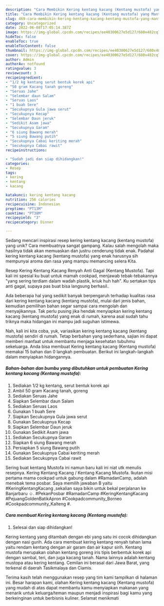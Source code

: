 ```yaml
---
description: "Cara Membikin Kering kentang kacang (Kentang mustofa) yang Mantap"
title: "Cara Membikin Kering kentang kacang (Kentang mustofa) yang Mantap"
slug: 469-cara-membikin-kering-kentang-kacang-kentang-mustofa-yang-mantap
category: Uncategorized
date: 2022-06-08T17:05:14.387Z
image: https://img-global.cpcdn.com/recipes/ee40300627e5d127/680x482cq70/kering-kentang-kacang-kentang-mustofa-foto-resep-utama.jpg
hideToc: false
enableToc: true
enableTocContent: false
thumbnail: https://img-global.cpcdn.com/recipes/ee40300627e5d127/680x482cq70/kering-kentang-kacang-kentang-mustofa-foto-resep-utama.jpg
cover: https://img-global.cpcdn.com/recipes/ee40300627e5d127/680x482cq70/kering-kentang-kacang-kentang-mustofa-foto-resep-utama.jpg
author: Admin
authorAv: notfound
ratingvalue: 3
reviewcount: 3
recipeingredient:
- "1/2 kg kentang serut bentuk korek api"
- "50 gram Kacang tanah goreng"
- "Seruas Jahe"
- "Selembar daun Salam"
- "Seruas Laos"
- "1 buah Sere"
- "Secukupnya Gula jawa serut"
- "Secukupnya Kecap"
- "Selembar Daun jeruk"
- "Sedikit Asam jawa"
- "Secukupnya Garam"
- "6 siung Bawang merah"
- "5 siung Bawang putih"
- "Secukupnya Cabai keriting merah"
- "Secukupnya Cabai rawit"
recipeinstructions:

- "Sudah jadi dan siap dihidangkan!"
categories:
- Resep
tags:
- kering
- kentang
- kacang

katakunci: kering kentang kacang 
nutrition: 256 calories
recipecuisine: Indonesian
preptime: "PT13M"
cooktime: "PT38M"
recipeyield: "3"
recipecategory: Dinner

---
```





Sedang mencari inspirasi resep kering kentang kacang (kentang mustofa) yang unik? Cara membuatnya sangat gampang. Kalau salah mengolah maka hasilnya tidak akan memuaskan dan justru cenderung tidak enak. Padahal kering kentang kacang (kentang mustofa) yang enak harusnya sih mempunyai aroma dan rasa yang mampu memancing selera Kita.





Resep Kering Kentang Kacang Renyah Anti Gagal (Kentang Mustofa). Tapi kali ini spesial ku buat untuk mamah cookpad, menjawab tebak-tebakannya &#34;yang sering terdiam dalam wadah plastik, kriuk huh hah&#34;. Ku sertakan tips anti gagal, supaya pas buat bisa langsung berhasil..

Ada beberapa hal yang sedikit banyak berpengaruh terhadap kualitas rasa dari kering kentang kacang (kentang mustofa), mulai dari jenis bahan, kemudian pemilihan bahan segar sampai cara mengolah dan menyajikannya. Tak perlu pusing jika hendak menyiapkan kering kentang kacang (kentang mustofa) yang enak di rumah, karena asal sudah tahu triknya maka hidangan ini mampu jadi suguhan istimewa.






Nah, kali ini kita coba, yuk, variasikan kering kentang kacang (kentang mustofa) sendiri di rumah. Tetap berbahan yang sederhana, sajian ini dapat memberi manfaat untuk membantu menjaga kesehatan tubuhmu sekeluarga. Anda bisa membuat Kering kentang kacang (Kentang mustofa) memakai 15 bahan dan 0 langkah pembuatan. Berikut ini langkah-langkah dalam menyiapkan hidangannya.

<!--inarticleads1-->

##### Bahan-bahan dan bumbu yang dibutuhkan untuk pembuatan Kering kentang kacang (Kentang mustofa):

1. Sediakan 1/2 kg kentang, serut bentuk korek api
1. Ambil 50 gram Kacang tanah, goreng
1. Sediakan Seruas Jahe
1. Siapkan Selembar daun Salam
1. Sediakan Seruas Laos
1. Gunakan 1 buah Sere
1. Siapkan Secukupnya Gula jawa serut
1. Gunakan Secukupnya Kecap
1. Siapkan Selembar Daun jeruk
1. Gunakan Sedikit Asam jawa
1. Sediakan Secukupnya Garam
1. Siapkan 6 siung Bawang merah
1. Persiapkan 5 siung Bawang putih
1. Gunakan Secukupnya Cabai keriting merah
1. Sediakan Secukupnya Cabai rawit


Sering buat kentang Mustofa ini namun baru kali ini niat utk menulis resepnya. Kering Kentang Kacang / Kentang Kacang Mustofa. Ikutan misi pertama mama cookpad untuk gabung dalam #RamadanCamp, adalah menebak tema posbar. Saya memilih jawaban B yaitu #KeringKentangKacang ,sekalian saya bikin untuk bekal perjalanan ke Banjarbaru ☺️. #PekanPosbar #RamadanCamp #KeringKentangKacang #PejuangGoldenBatikApron #Cookpadcommunity_Borneo #Cookpadcommunity_Kalteng #. 

<!--inarticleads2-->

##### Cara membuat Kering kentang kacang (Kentang mustofa):


1. Selesai dan siap dihidangkan!

Kering kentang yang ditambah dengan ebi yang satu ini cocok dihidangkan dengan nasi gurih. Ada cara membuat kering kentang renyah tahan lama yaitu rendam kentang dengan air garam dan air kapur sirih. Kentang mustofa merupakan olahan kentang goreng iris tipis berbentuk korek api dengan sambal, teri, dan juga kacang tanah. Nama lainnya adalah kentang mustopa atau kering kentang. Cemilan ini berasal dari Jawa Barat, yang terkenal di daerah Tasikmalaya dan Ciamis. 

Terima kasih telah menggunakan resep yang tim kami tampilkan di halaman ini. Besar harapan kami, olahan Kering kentang kacang (Kentang mustofa) yang mudah di atas dapat membantu kamu menyiapkan makanan yang menarik untuk keluarga/teman maupun menjadi inspirasi bagi kamu yang berkeinginan untuk berbisnis kuliner. Selamat menikmati
